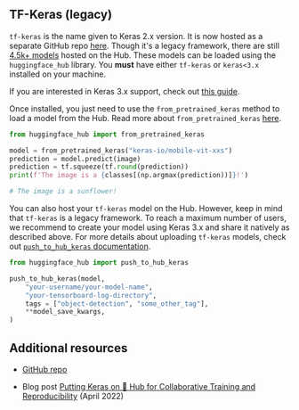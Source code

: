 ## TF-Keras (legacy)

`tf-keras` is the name given to Keras 2.x version. It is now hosted as a separate GitHub repo [here](https://github.com/keras-team/tf-keras). Though it's a legacy framework, there are still [4.5k+ models](https://huggingface.co/models?library=tf-keras&sort=trending) hosted on the Hub. These models can be loaded using the `huggingface_hub` library. You **must** have either `tf-keras` or `keras<3.x` installed on your machine.

If you are interested in Keras 3.x support, check out [this guide](./keras).

Once installed, you just need to use the `from_pretrained_keras` method to load a model from the Hub. Read more about `from_pretrained_keras` [here](https://huggingface.co/docs/huggingface_hub/main/en/package_reference/mixins#huggingface_hub.from_pretrained_keras).

```py
from huggingface_hub import from_pretrained_keras

model = from_pretrained_keras("keras-io/mobile-vit-xxs")
prediction = model.predict(image)
prediction = tf.squeeze(tf.round(prediction))
print(f'The image is a {classes[(np.argmax(prediction))]}!')

# The image is a sunflower!
```

You can also host your `tf-keras` model on the Hub. However, keep in mind that `tf-keras` is a legacy framework. To reach a maximum number of users, we recommend to create your model using Keras 3.x and share it natively as described above. For more details about uploading `tf-keras` models, check out [`push_to_hub_keras` documentation](https://huggingface.co/docs/huggingface_hub/main/en/package_reference/mixins#huggingface_hub.push_to_hub_keras).

```py
from huggingface_hub import push_to_hub_keras

push_to_hub_keras(model,
    "your-username/your-model-name",
    "your-tensorboard-log-directory",
    tags = ["object-detection", "some_other_tag"],
    **model_save_kwargs,
)
```

## Additional resources

- [GitHub repo](https://github.com/keras-team/tf-keras)
* Blog post [Putting Keras on 🤗 Hub for Collaborative Training and Reproducibility](https://merveenoyan.medium.com/putting-keras-on-hub-for-collaborative-training-and-reproducibility-9018301de877) (April 2022)
